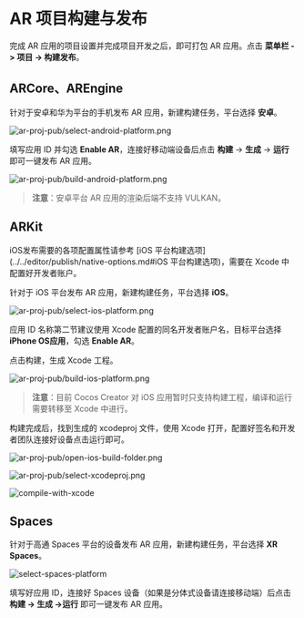 # AR 项目构建与发布

完成 AR 应用的项目设置并完成项目开发之后，即可打包 AR 应用。点击 **菜单栏 -> 项目 -> 构建发布**。

## ARCore、AREngine

针对于安卓和华为平台的手机发布 AR 应用，新建构建任务，平台选择 **安卓**。

![ar-proj-pub/select-android-platform.png](ar-proj-pub/select-android-platform.png)

填写应用 ID 并勾选 **Enable AR**，连接好移动端设备后点击 **构建** -> **生成** -> **运行** 即可一键发布 AR 应用。

![ar-proj-pub/build-android-platform.png](ar-proj-pub/build-android-platform.png)

> **注意**：安卓平台 AR 应用的渲染后端不支持 VULKAN。

## ARKit

iOS发布需要的各项配置属性请参考 [iOS 平台构建选项](../../editor/publish/native-options.md#iOS 平台构建选项)，需要在 Xcode 中配置好开发者账户。

针对于 iOS 平台发布 AR 应用，新建构建任务，平台选择 **iOS**。

![ar-proj-pub/select-ios-platform.png](ar-proj-pub/select-ios-platform.png)

应用 ID 名称第二节建议使用 Xcode 配置的同名开发者账户名，目标平台选择 **iPhone OS应用**，勾选 **Enable AR**。

点击构建，生成 Xcode 工程。

![ar-proj-pub/build-ios-platform.png](ar-proj-pub/build-ios-platform.png)

> **注意**：目前 Cocos Creator 对 iOS 应用暂时只支持构建工程，编译和运行需要转移至 Xcode 中进行。

构建完成后，找到生成的 xcodeproj 文件，使用 Xcode 打开，配置好签名和开发者团队连接好设备点击运行即可。

![ar-proj-pub/open-ios-build-folder.png](ar-proj-pub/open-ios-build-folder.png)

![ar-proj-pub/select-xcodeproj.png](ar-proj-pub/select-xcodeproj.png)

![compile-with-xcode](ar-proj-pub/compile-with-xcode.png)

## Spaces

针对于高通 Spaces 平台的设备发布 AR 应用，新建构建任务，平台选择 **XR Spaces**。

![select-spaces-platform](ar-proj-pub/select-spaces-platform.png)

填写好应用 ID，连接好 Spaces 设备（如果是分体式设备请连接移动端）后点击 **构建 -> 生成 ->运行** 即可一键发布 AR 应用。
